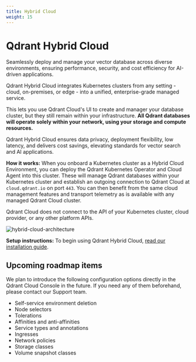 ```yaml
---
title: Hybrid Cloud
weight: 15
---
```


# Qdrant Hybrid Cloud

Seamlessly deploy and manage your vector database across diverse environments, ensuring performance, security, and cost efficiency for AI-driven applications.

Qdrant Hybrid Cloud integrates Kubernetes clusters from any setting - cloud, on-premises, or edge - into a unified, enterprise-grade managed service.

This lets you use Qdrant Cloud's UI to create and manager your database cluster, but they still remain within your infrastructure. **All Qdrant databases will operate solely within your network, using your storage and compute resources.**

Qdrant Hybrid Cloud ensures data privacy, deployment flexibility, low latency, and delivers cost savings, elevating standards for vector search and AI applications.

**How it works:** When you onboard a Kubernetes cluster as a Hybrid Cloud Environment, you can deploy the Qdrant Kubernetes Operator and Cloud Agent into this cluster. These will manage Qdrant databases within your Kubernetes cluster and establish an outgoing connection to Qdrant Cloud at `cloud.qdrant.io` on port `443`. You can then benefit from the same cloud management features and transport telemetry as is available with any managed Qdrant Cloud cluster.

<aside role="status">Qdrant Cloud does not connect to the API of your Kubernetes cluster, cloud provider, or any other platform APIs.</aside>

![hybrid-cloud-architecture](/blog/hybrid-cloud/hybrid-cloud-architecture.png)

**Setup instructions:** To begin using Qdrant Hybrid Cloud, [read our installation guide](/documentation/hybrid-cloud/hybrid-cloud-setup/).

## Upcoming roadmap items

We plan to introduce the following configuration options directly in the Qdrant Cloud Console in the future. If you need any of them beforehand, please contact our Support team.

* Self-service environment deletion
* Node selectors
* Tolerations
* Affinities and anti-affinities
* Service types and annotations
* Ingresses
* Network policies
* Storage classes
* Volume snapshot classes

